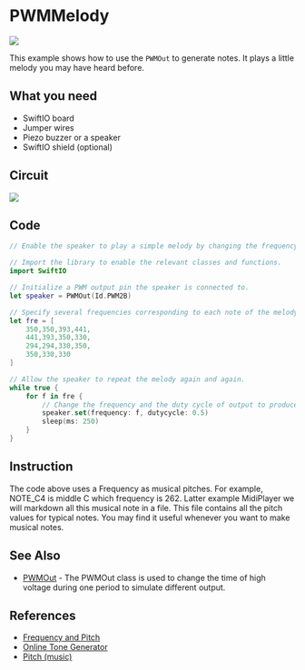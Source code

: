 # PWMMelody



![](https://gblobscdn.gitbook.com/assets%2F-MGOJWkptBbZ3bq0TpEw%2Fsync%2Ff7e2e1f92f1adcd02176d07c8516d839562c1e42.gif?alt=media)

This example shows how to use the `PWMOut` to generate notes. It plays a little melody you may have heard before.

## What you need <a id="what-you-need"></a>

* SwiftIO board
* Jumper wires
* Piezo buzzer or a speaker
* SwiftIO shield \(optional\)

## Circuit <a id="circuit"></a>

![](https://gblobscdn.gitbook.com/assets%2F-MGOJWkptBbZ3bq0TpEw%2Fsync%2F0bac2c11aa75def028e3b4e68dcd2d9219d83ba7.png?alt=media)

## Code <a id="code"></a>

```swift
// Enable the speaker to play a simple melody by changing the frequency of PWM output.

// Import the library to enable the relevant classes and functions.
import SwiftIO

// Initialize a PWM output pin the speaker is connected to.
let speaker = PWMOut(Id.PWM2B)

// Specify several frequencies corresponding to each note of the melody. 
let fre = [
    350,350,393,441,
    441,393,350,330,
    294,294,330,350,
    350,330,330
]

// Allow the speaker to repeat the melody again and again.
while true {
    for f in fre {
        // Change the frequency and the duty cycle of output to produce each note.
        speaker.set(frequency: f, dutycycle: 0.5)
        sleep(ms: 250)
    }
}
```

## Instruction <a id="instruction"></a>

The code above uses a Frequency as musical pitches. For example, NOTE\_C4 is middle C which frequency is 262. Latter example MidiPlayer we will markdown all this musical note in a file. This file contains all the pitch values for typical notes. You may find it useful whenever you want to make musical notes.

## See Also <a id="see-also"></a>

* ​[PWMOut](https://swiftioapi.madmachine.io/Classes/PWMOut.html) - The PWMOut class is used to change the time of high voltage during one period to simulate different output. 

## References <a id="references"></a>

* ​[Frequency and Pitch](http://www.vias.org/crowhurstba/crowhurst_basic_audio_vol1_006.html)​
* ​[Online Tone Generator](https://www.szynalski.com/tone-generator/)​
* [Pitch \(music\)](https://en.wikipedia.org/wiki/Pitch_%28music%29)




